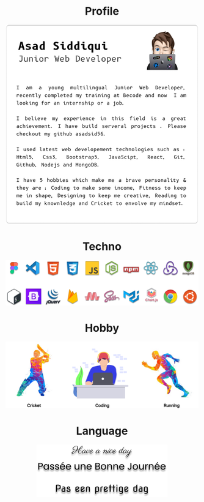 

<h1 align="center"> Profile</h1>
  <img src="Title.png"/>


<h1 align="center"> Techno</h1>
  <img src="Techonology.png"/>
  
 <h1 align="center">Hobby</h1>
<p align="center">
  <img src="Hobby.png"/>
</p>

 <h1 align="center">Language</h1>
<p align="center">
  <img src="Typo (1).png"/>
</p>
